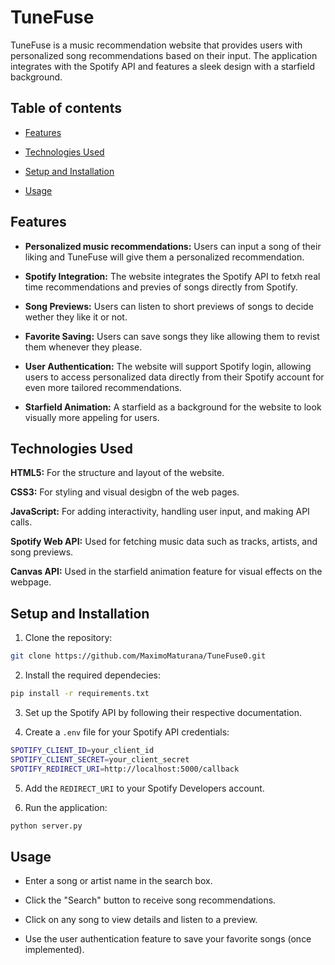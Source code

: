 # TuneFuse


TuneFuse is a music recommendation website that provides users with personalized song recommendations based on their input. The application integrates with the Spotify API and features a sleek design with a starfield background.

## Table of contents

- [Features](https://github.com/MaximoMaturana/TuneFuse0/new/main?filename=README.md#features)
  
- [Technologies Used](https://github.com/MaximoMaturana/TuneFuse0/new/main?filename=README.md#technologies-used)
  
- [Setup and Installation](https://github.com/MaximoMaturana/TuneFuse0/new/main?filename=README.md#setup-and-installation)
  
- [Usage](https://github.com/MaximoMaturana/TuneFuse0/new/main?filename=README.md#usage-)


## Features

- **Personalized music recommendations:** Users can input a song of their liking and TuneFuse will give them a personalized recommendation. 

- **Spotify Integration:** The website integrates the Spotify API to fetxh real time recommendations and previes of songs directly from Spotify.

- **Song Previews:** Users can listen to short previews of songs to decide wether they like it or not.

- **Favorite Saving:** Users can save songs they like allowing them to revist them whenever they please.

- **User Authentication:** The website will support Spotify login, allowing users to access personalized data directly from their Spotify account for even more tailored recommendations.

- **Starfield Animation:** A starfield as a background for the website to look visually more appeling for users.

## Technologies Used 

**HTML5:** For the structure and layout of the website.

**CSS3:** For styling and visual desigbn of the web pages.

**JavaScript:** For adding interactivity, handling user input, and making API calls.

**Spotify Web API:** Used for fetching music data such as tracks, artists, and song previews.

**Canvas API:** Used in the starfield animation feature for visual effects on the webpage.

## Setup and Installation

1. Clone the repository: 
```bash
git clone https://github.com/MaximoMaturana/TuneFuse0.git
```
2. Install the required dependecies: 
```bash 
pip install -r requirements.txt
```

3. Set up the Spotify API by following their respective documentation.

4. Create a `.env` file for your Spotify API credentials:
```bash 
SPOTIFY_CLIENT_ID=your_client_id
SPOTIFY_CLIENT_SECRET=your_client_secret
SPOTIFY_REDIRECT_URI=http://localhost:5000/callback
```
5. Add the `REDIRECT_URI` to your Spotify Developers account. 

6. Run the application:
```bash
python server.py
```

## Usage

- Enter a song or artist name in the search box.
  
- Click the "Search" button to receive song recommendations.
  
- Click on any song to view details and listen to a preview.
  
- Use the user authentication feature to save your favorite songs (once implemented).



